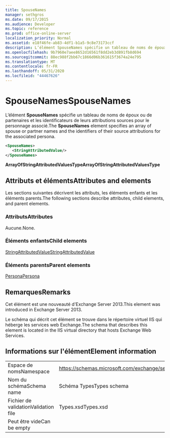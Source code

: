 ```yaml
---
title: SpouseNames
manager: sethgros
ms.date: 09/17/2015
ms.audience: Developer
ms.topic: reference
ms.prod: office-online-server
localization_priority: Normal
ms.assetid: e18f46fe-ab83-4df1-b1a5-9c8e73173ccf
description: L’élément SpouseNames spécifie un tableau de noms de époux ou de partenaires et les identificateurs de leurs attributions sources pour le personnage associé.
ms.openlocfilehash: 9b7960e7aee8652d16561f8dd2eb3d891fb8d694
ms.sourcegitcommit: 88ec988f2bb67c1866d06b361615f3674a24e795
ms.translationtype: MT
ms.contentlocale: fr-FR
ms.lasthandoff: 05/31/2020
ms.locfileid: "44467626"
---
```

# <a name="spousenames"></a><span data-ttu-id="8dfca-103">SpouseNames</span><span class="sxs-lookup"><span data-stu-id="8dfca-103">SpouseNames</span></span>

<span data-ttu-id="8dfca-104">L’élément **SpouseNames** spécifie un tableau de noms de époux ou de partenaires et les identificateurs de leurs attributions sources pour le personnage associé.</span><span class="sxs-lookup"><span data-stu-id="8dfca-104">The **SpouseNames** element specifies an array of spouse or partner names and the identifiers of their source attributions for the associated persona.</span></span> 
  
```XML
<SpouseNames>
   <StringAttributedValue/>
</SpouseNames>
```

 <span data-ttu-id="8dfca-105">**ArrayOfStringAttributedValuesType**</span><span class="sxs-lookup"><span data-stu-id="8dfca-105">**ArrayOfStringAttributedValuesType**</span></span>
## <a name="attributes-and-elements"></a><span data-ttu-id="8dfca-106">Attributs et éléments</span><span class="sxs-lookup"><span data-stu-id="8dfca-106">Attributes and elements</span></span>

<span data-ttu-id="8dfca-107">Les sections suivantes décrivent les attributs, les éléments enfants et les éléments parents.</span><span class="sxs-lookup"><span data-stu-id="8dfca-107">The following sections describe attributes, child elements, and parent elements.</span></span>
  
### <a name="attributes"></a><span data-ttu-id="8dfca-108">Attributs</span><span class="sxs-lookup"><span data-stu-id="8dfca-108">Attributes</span></span>

<span data-ttu-id="8dfca-109">Aucune.</span><span class="sxs-lookup"><span data-stu-id="8dfca-109">None.</span></span>
  
### <a name="child-elements"></a><span data-ttu-id="8dfca-110">Éléments enfants</span><span class="sxs-lookup"><span data-stu-id="8dfca-110">Child elements</span></span>

[<span data-ttu-id="8dfca-111">StringAttributedValue</span><span class="sxs-lookup"><span data-stu-id="8dfca-111">StringAttributedValue</span></span>](stringattributedvalue.md)
  
### <a name="parent-elements"></a><span data-ttu-id="8dfca-112">Éléments parents</span><span class="sxs-lookup"><span data-stu-id="8dfca-112">Parent elements</span></span>

[<span data-ttu-id="8dfca-113">Persona</span><span class="sxs-lookup"><span data-stu-id="8dfca-113">Persona</span></span>](persona.md)
  
## <a name="remarks"></a><span data-ttu-id="8dfca-114">Remarques</span><span class="sxs-lookup"><span data-stu-id="8dfca-114">Remarks</span></span>

<span data-ttu-id="8dfca-115">Cet élément est une nouveauté d'Exchange Server 2013.</span><span class="sxs-lookup"><span data-stu-id="8dfca-115">This element was introduced in Exchange Server 2013.</span></span>
  
<span data-ttu-id="8dfca-116">Le schéma qui décrit cet élément se trouve dans le répertoire virtuel IIS qui héberge les services web Exchange.</span><span class="sxs-lookup"><span data-stu-id="8dfca-116">The schema that describes this element is located in the IIS virtual directory that hosts Exchange Web Services.</span></span>
  
## <a name="element-information"></a><span data-ttu-id="8dfca-117">Informations sur l'élément</span><span class="sxs-lookup"><span data-stu-id="8dfca-117">Element information</span></span>

|||
|:-----|:-----|
|<span data-ttu-id="8dfca-118">Espace de noms</span><span class="sxs-lookup"><span data-stu-id="8dfca-118">Namespace</span></span>  <br/> |https://schemas.microsoft.com/exchange/services/2006/types  <br/> |
|<span data-ttu-id="8dfca-119">Nom du schéma</span><span class="sxs-lookup"><span data-stu-id="8dfca-119">Schema name</span></span>  <br/> |<span data-ttu-id="8dfca-120">Schéma Types</span><span class="sxs-lookup"><span data-stu-id="8dfca-120">Types schema</span></span>  <br/> |
|<span data-ttu-id="8dfca-121">Fichier de validation</span><span class="sxs-lookup"><span data-stu-id="8dfca-121">Validation file</span></span>  <br/> |<span data-ttu-id="8dfca-122">Types.xsd</span><span class="sxs-lookup"><span data-stu-id="8dfca-122">Types.xsd</span></span>  <br/> |
|<span data-ttu-id="8dfca-123">Peut être vide</span><span class="sxs-lookup"><span data-stu-id="8dfca-123">Can be empty</span></span>  <br/> ||
   

